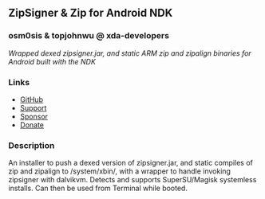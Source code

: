 ## ZipSigner & Zip for Android NDK
### osm0sis & topjohnwu @ xda-developers
*Wrapped dexed zipsigner.jar, and static ARM zip and zipalign binaries for Android built with the NDK*

### Links
* [GitHub](https://github.com/Magisk-Modules-Repo/zipsigner)
* [Support](https://is.gd/osm0_)
* [Sponsor](https://github.com/sponsors/osm0sis)
* [Donate](https://www.paypal.me/osm0sis)

### Description
An installer to push a dexed version of zipsigner.jar, and static compiles of zip and zipalign to /system/xbin/, with a wrapper to handle invoking zipsigner with dalvikvm. Detects and supports SuperSU/Magisk systemless installs. Can then be used from Terminal while booted.
